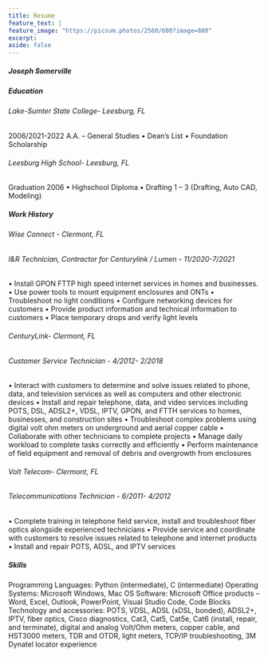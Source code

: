 ```yaml
---
title: Resume
feature_text: |
feature_image: "https://picsum.photos/2560/600?image=880"
excerpt:
aside: false
---
```


##### Joseph Somerville

##### Education 
###### Lake-Sumter State College- Leesburg, FL
2006/2021-2022
A.A. – General Studies
•	Dean’s List
•	Foundation Scholarship

###### Leesburg High School- Leesburg, FL
Graduation 2006
•	Highschool Diploma
•	Drafting 1 – 3 (Drafting, Auto CAD, Modeling)

##### Work History
###### Wise Connect - Clermont, FL
###### I&R Technician, Contractor for Centurylink / Lumen - 11/2020-7/2021
•	Install GPON FTTP high speed internet services in homes and businesses.
•	Use power tools to mount equipment enclosures and ONTs
•	Troubleshoot no light conditions
•	Configure networking devices for customers
•	Provide product information and technical information to customers 
•	Place temporary drops and verify light levels


###### CenturyLink- Clermont, FL
###### Customer Service Technician - 4/2012- 2/2018

•	Interact with customers to determine and solve issues related to phone, data, and television services as well as computers and other electronic devices
•	Install and repair telephone, data, and video services including POTS, DSL, ADSL2+, VDSL, IPTV, GPON, and FTTH services to homes, businesses, and construction sites
•	Troubleshoot complex problems using digital volt ohm meters on underground and aerial copper cable
•	Collaborate with other technicians to complete projects
•	Manage daily workload to complete tasks correctly and efficiently
•	Perform maintenance of field equipment and removal of debris and overgrowth from enclosures

###### Volt Telecom- Clermont, FL
###### Telecommunications Technician - 6/2011- 4/2012
•	Complete training in telephone field service, install and troubleshoot fiber optics alongside experienced technicians
•	Provide service and coordinate with customers to resolve issues related to telephone and internet products
•	Install and repair POTS, ADSL, and IPTV services

##### Skills
Programming Languages: Python (intermediate), C (intermediate)
Operating Systems: Microsoft Windows, Mac OS
Software: Microsoft Office products – Word, Excel, Outlook, PowerPoint, Visual Studio Code, Code Blocks
Technology and accessories: POTS, VDSL, ADSL (xDSL, bonded), ADSL2+, IPTV, fiber optics, Cisco diagnostics, Cat3, Cat5, Cat5e, Cat6 (install, repair, and terminate), digital and analog Volt/Ohm meters, copper cable, and HST3000 meters, TDR and OTDR, light meters, TCP/IP troubleshooting, 3M Dynatel locator experience
